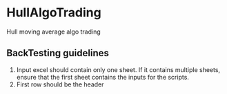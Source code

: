 # HullAlgoTrading
Hull moving average algo trading

## BackTesting guidelines
1. Input excel should contain only one sheet. If it contains multiple sheets, ensure that the first sheet contains the inputs for the scripts.
2. First row should be the header